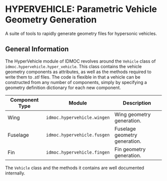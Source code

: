 
# HYPERVEHICLE: Parametric Vehicle Geometry Generation
A suite of tools to rapidly generate geometry files for hypersonic vehicles.

## General Information
The HyperVehicle module of IDMOC revolves around the `Vehicle` class of 
`idmoc.hypervehicle.hyper_vehicle`. This class contains the vehicle 
geometry components as attributes, as well as the methods required to write
them to *.stl* files. The code is flexible in that a vehicle can be constructed
from any number of components, simply by specifying a geometry definition 
dictionary for each new component.


| Component Type | Module | Description |
| -------------- | ------ | ----------- |
|    Wing        | `idmoc.hypervehicle.wingen` | Wing geometry generation. |
|    Fuselage    | `idmoc.hypervehicle.fusgen` | Fuselage geometry generation. |
|    Fin        | `idmoc.hypervehicle.fingen` | Fin geometry generation. |


The `Vehicle` class and the methods it contains are well documented internally.


